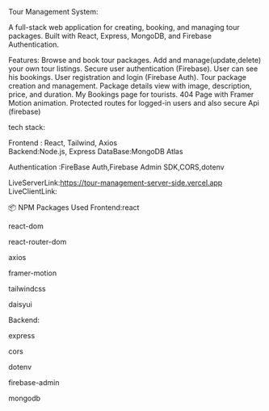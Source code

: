 Tour Management System:

A full-stack web application for creating, booking, and managing tour packages. Built with React, Express, MongoDB, and Firebase Authentication.

Features:
 Browse and book tour packages.
 Add and manage(update,delete) your own tour listings.
 Secure user authentication  (Firebase).
 User can see his bookings.
 User registration and login (Firebase Auth).
 Tour package creation and management.
 Package details view with image, description, price, and duration.
 My Bookings page for tourists.
 404 Page with Framer Motion animation.
 Protected routes for logged-in users and also secure Api (firebase)

 tech stack:

 Frontend  :   React, Tailwind, Axios          
Backend:Node.js, Express
DataBase:MongoDB Atlas

Authentication :FireBase Auth,Firebase Admin SDK,CORS,dotenv


LiveServerLink:https://tour-management-server-side.vercel.app
LiveClientLink:




📦 NPM Packages Used
Frontend:react

react-dom

react-router-dom

axios

framer-motion

tailwindcss

daisyui

Backend: 

express

cors

dotenv

firebase-admin

mongodb






